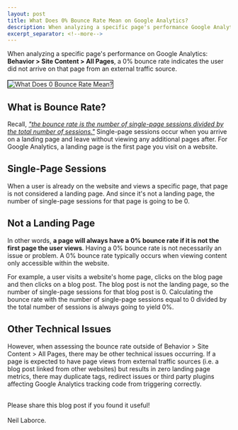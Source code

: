```yaml
---
layout: post
title: What Does 0% Bounce Rate Mean on Google Analytics?
description: When analyzing a specific page's performance Google Analytics, it will always have a 0% bounce rate if it is not the first page the user views.
excerpt_separator: <!--more-->
---
```


  When analyzing a specific page's performance on Google Analytics: <strong>Behavior > Site Content > All Pages</strong>, a 0% bounce rate indicates the user did not arrive on that page from an external traffic source.
  <br/><br/><img src="{{ site.baseurl }}/images/what-does-0-bounce-rate-mean.png" style="border:1px solid black" alt="What Does 0 Bounce Rate Mean?">
  <!--more-->
  <h2>What is Bounce Rate?</h2>
  Recall, <i><a href="https://support.google.com/analytics/answer/1009409?hl=en">"the bounce rate is the number of single-page sessions divided by the total number of sessions."</a></i> Single-page sessions occur when you arrive on a landing page and leave without viewing any additional pages after. For Google Analytics, a landing page is the first page you visit on a website.
  
  <h2>Single-Page Sessions</h2>
  When a user is already on the website and views a specific page, that page is not considered a landing page. And since it's not a landing page,  the number of single-page sessions for that page is going to be 0. 

  <h2>Not a Landing Page</h2>
  In other words, <strong>a page will always have a 0% bounce rate if it is not the first page the user views</strong>. Having a 0% bounce rate is not necessarily an issue or problem. A 0% bounce rate typically occurs when viewing content only accessible within the website.

  For example, a user visits a website's home page, clicks on the blog page and then clicks on a blog post. The blog post is not the landing page, so the number of single-page sessions for that blog post is 0. Calculating the bounce rate with the number of single-page sessions equal to 0 divided by the total number of sessions is always going to yield 0%.

  <h2>Other Technical Issues</h2>
  However, when assessing the bounce rate outside of Behavior > Site Content > All Pages, there may be other technical issues occurring. If a page is expected to have page views from external traffic sources (i.e. a blog post linked from other websites) but results in zero landing page metrics, there may duplicate tags, redirect issues or third party plugins affecting Google Analytics tracking code from triggering correctly.  
  
  
  <br/>Please share this blog post if you found it useful!
  <br/>
  <br/>Neil Laborce.
  <br>
  <br>
